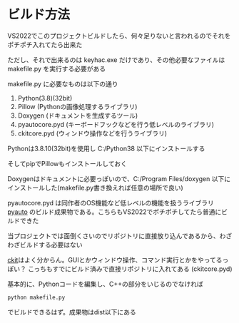 # ビルド方法

VS2022でこのプロジェクトビルドしたら、何々足りないと言われるのでそれをポチポチ入れてたら出来た

ただし、それで出来るのは keyhac.exe だけであり、その他必要なファイルは makefile.py を実行する必要がある

makefile.py に必要なものは以下の通り

1. Python(3.8)(32bit)
2. Pillow (Pythonの画像処理するライブラリ)
3. Doxygen (ドキュメントを生成するツール)
4. pyautocore.pyd (キーボードフックなどを行う低レベルのライブラリ)
5. ckitcore.pyd (ウィンドウ操作などを行うライブラリ)

Pythonは3.8.10(32bit)を使用し C:/Python38 以下にインストールする

そしてpipでPillowもインストールしておく

Doxygenはドキュメントに必要っぽいので、C:/Program Files/doxygen 以下にインストールした(makefile.py書き換えれば任意の場所で良い)

pyautocore.pyd は同作者のOS機能など低レベルの機能を扱うライブラリ [pyauto](https://github.com/crftwr/pyauto) のビルド成果物である。こちらもVS2022でポチポチしてたら普通にビルドできた

当プロジェクトでは面倒くさいのでリポジトリに直接放り込んであるから、わざわざビルドする必要はない

[ckit](https://github.com/crftwr/ckit)はよく分からん。GUIとかウィンドウ操作、コマンド実行とかをやってるっぽい？
こっちもすでにビルド済みで直接リポジトリに入れてある (ckitcore.pyd)

基本的に、Pythonコードを編集し、C++の部分をいじるのでなければ

```python
python makefile.py
```

でビルドできるはず。成果物はdist以下にある
